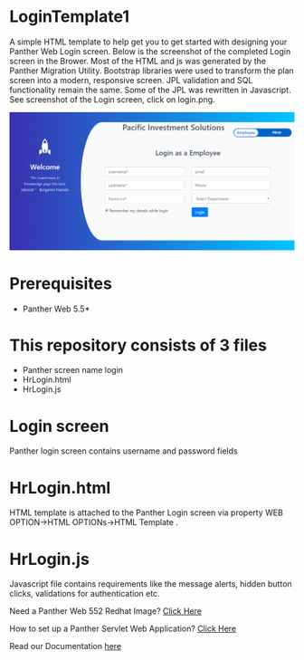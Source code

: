 # LoginTemplate1
A simple HTML template to help get you to get started with designing your Panther Web Login screen. Below is the screenshot of the completed Login screen in the Brower.  Most of the HTML  and js was generated by the Panther Migration Utility. Bootstrap libraries were used to transform the plan screen into a modern, responsive screen.  JPL validation and SQL functionality remain the same. Some of the JPL was rewritten in Javascript.
See screenshot of the Login screen, click on login.png.

![](login.PNG)

# Prerequisites
  * Panther Web 5.5*
    
# This repository consists of 3 files
  * Panther screen name login
  * HrLogin.html
  * HrLogin.js
  
# Login screen
Panther  login  screen  contains username and password fields

# HrLogin.html
HTML template  is attached to the Panther Login screen via property  WEB OPTION->HTML OPTIONs->HTML Template .

# HrLogin.js
Javascript file contains requirements like the message alerts, hidden button clicks, validations for authentication etc.

Need a Panther Web 552 Redhat Image? [Click Here](https://hub.docker.com/r/prolificspanther/pantherweb "Named link title") 

How to set up a Panther Servlet Web Application? [Click Here](https://github.com/ProlificsPanther/PantherWeb/releases "Named link title")

Read our Documentation [here](https://docs.prolifics.com)
